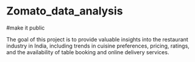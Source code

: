 # Zomato_data_analysis
#make it public

The goal of this project is to provide valuable insights into the restaurant industry
in India, including trends in cuisine preferences, pricing, ratings, and the
availability of table booking and online delivery services.
